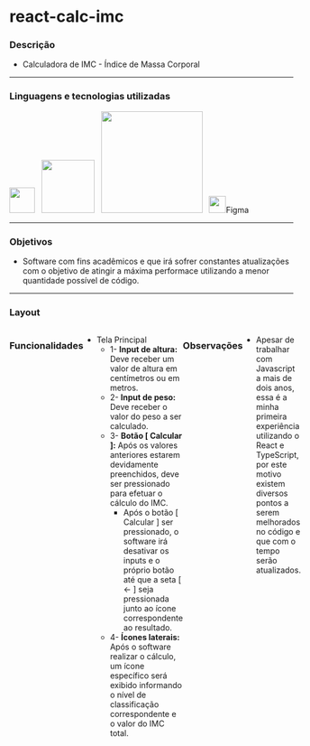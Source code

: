 # react-calc-imc

### Descrição
+ Calculadora de IMC - Índice de Massa Corporal

---

### Linguagens e tecnologias utilizadas
<image src="https://user-images.githubusercontent.com/69020289/221385203-d021a807-b391-42fc-8891-09a8dfa9fce4.png" width = "45px">_&nbsp;&nbsp;_ <image src="https://user-images.githubusercontent.com/69020289/221385115-ebebd127-42be-41c6-b8d1-fd28b2463dcc.png" width = "94px" >_&nbsp;&nbsp;_ <image src="https://user-images.githubusercontent.com/69020289/221385242-aae9e7e5-25a4-4842-aed7-c405cc54b3d3.png" width = "180px">_&nbsp;&nbsp;_ <image src="https://user-images.githubusercontent.com/69020289/221386907-c7afca3b-8a49-4040-a556-39348668bcbb.png" width = "30px">Figma 

 
---

### Objetivos 
+ Software com fins acadêmicos e que irá sofrer constantes atualizações com o objetivo de atingir a máxima performace utilizando a menor quantidade possível de código.
 
 ---
 
### Layout
<div style="display: flex;">

|            Mobile Layout           |            Tablet Layout           |            Desktop Layout          |
| ---------------------------------- | ---------------------------------- | ---------------------------------- |
| <image src="https://user-images.githubusercontent.com/69020289/221445361-b9ff7de3-9cb2-4090-9f73-34daf07fbfc5.png"> | <image src="https://user-images.githubusercontent.com/69020289/221445389-e2a23a1f-c136-4580-bd05-51ec8a6bae7a.png" width="360px"> | <image src="https://user-images.githubusercontent.com/69020289/221445276-c4c3928b-8275-450c-81f7-17104a522ff9.png" width="970px">
| <image src="https://user-images.githubusercontent.com/69020289/221445364-0d9f43f9-ff6f-4e27-9708-716a61d41423.png"> | <image src="https://user-images.githubusercontent.com/69020289/221445393-407a995b-1986-455f-8591-26d4107b6269.png" width="334px"> | <image src="https://user-images.githubusercontent.com/69020289/221445312-a5fad413-fb3a-4c97-94ff-a9957a52ed0b.png" width="970px">

---

### Funcionalidades
  
 + Tela Principal
    + 1- <strong>Input de altura:</strong> Deve receber um valor de altura em centímetros ou em metros.
    + 2- <strong>Input de peso:</strong> Deve receber o valor do peso a ser calculado.
    + 3- <strong>Botão [ Calcular ]:</strong> Após os valores anteriores estarem devidamente preenchidos, deve ser pressionado para efetuar o cálculo do IMC.
       + Após o botão [ Calcular ] ser pressionado, o software irá desativar os inputs e o próprio botão até que a seta [ <- ] seja pressionada junto ao ícone correspondente ao resultado.
    + 4- <strong>Ícones laterais:</strong> Após o software realizar o cálculo, um ícone específico será exibido informando o nível de classificação correspondente e o valor do IMC total.
    
  
---
### Observações
+ Apesar de trabalhar com Javascript a mais de dois anos, essa é a minha primeira experiência utilizando o React e TypeScript, por este motivo existem diversos pontos a serem melhorados no código e que com o tempo serão atualizados.
 

